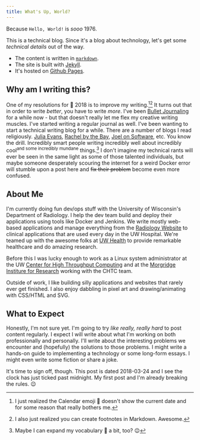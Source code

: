 ```yaml
---
title: What's Up, World?
---
```


Because `Hello, World!` is *sooo* 1976.

This is a technical blog. Since it's a blog about technology, let's get some
*technical details* out of the way.
* The content is written in [`markdown`](http://commonmark.org/help/).
* The site is built with [Jekyll](https://jekyllrb.com/).
* It's hosted on [Github Pages](https://pages.github.com).

## Why am I writing this?

One of my resolutions for :calendar: 2018 is to improve my writing.[^1][^2] It
turns out that in order to write *better*, you have to write *more*. I've been
[Bullet Journaling](http://bulletjournal.com/) for a while now - but that
doesn't really let me flex my creative writing muscles. I've started writing
a regular journal as well. I've been wanting to start a technical writing blog
for a while. There are a number of blogs I read religiously.
[Julia Evans](https://jvns.ca/),
[Rachel by the Bay](http://rachelbythebay.com/w/),
[Joel on Software](https://www.joelonsoftware.com/), etc. You know the drill.
Incredibly smart people writing incredibly well about incredibly cool<sup>and
some incredibly mundane</sup> things.[^3] I don't imagine my technical rants
will ever be seen in the same light as some of those talented individuals, but
maybe someone desperately scouring the internet for a weird Docker error will
stumble upon a post here and ~~fix their problem~~ become even more confused.

## About Me

I'm currently doing fun dev/ops stuff with the University of Wisconsin's
Department of Radiology. I help the dev team build and deploy their applications
using tools like Docker and Jenkins. We write mostly web-based applications and
manage everything from the [Radiology Website](https://radiology.wisc.edu) to
clinical applications that are used every day in the UW Hospital. We're teamed
up with the awesome folks at [UW Health](https://uwhealth.org) to provide
remarkable healthcare and do amazing research.

Before this I was lucky enough to work as a Linux system administrator at the UW
[Center for High Throughput Computing](http://chtc.cs.wisc.edu/) and at the
[Morgridge Institure for Research](https://morgridge.org/) working with the
CHTC team.

Outside of work, I like building silly applications and websites that rarely
ever get finished. I also enjoy dabbling in pixel art and drawing/animating with
CSS/HTML and SVG.

## What to Expect

Honestly, I'm not sure yet. I'm going to try *like really, really hard* to post
content regularly. I expect I will write about what I'm working on both
professionally and personally. I'll write about the interesting problems we
encounter and (hopefully) the solutions to those problems. I might write a
hands-on guide to implementing a technology or some long-form essays. I might
even write some fiction or share a joke.

It's time to sign off, though. This post is dated 2018-03-24 and I see the clock
has just ticked past midnight. My first post and I'm already breaking the rules.
:wink:

[^1]: I just realized the Calendar emoji :calendar: doesn't show the current date and for some reason that really bothers me.
[^2]: I also just realized you can create footnotes in Markdown. Awesome.
[^3]: Maybe I can expand my vocabulary :book: a bit, too? :wink:
